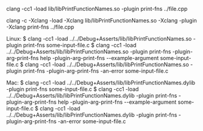 
clang -cc1 -load lib/libPrintFunctionNames.so -plugin print-fns ../file.cpp 

clang -c -Xclang -load -Xclang lib/libPrintFunctionNames.so -Xclang -plugin -Xclang print-fns ../file.cpp

Linux:
$ clang -cc1 -load ../../Debug+Asserts/lib/libPrintFunctionNames.so -plugin print-fns some-input-file.c
$ clang -cc1 -load ../../Debug+Asserts/lib/libPrintFunctionNames.so -plugin print-fns -plugin-arg-print-fns help -plugin-arg-print-fns --example-argument some-input-file.c
$ clang -cc1 -load ../../Debug+Asserts/lib/libPrintFunctionNames.so -plugin print-fns -plugin-arg-print-fns -an-error some-input-file.c

Mac:
$ clang -cc1 -load ../../Debug+Asserts/lib/libPrintFunctionNames.dylib -plugin print-fns some-input-file.c
$ clang -cc1 -load ../../Debug+Asserts/lib/libPrintFunctionNames.dylib -plugin print-fns -plugin-arg-print-fns help -plugin-arg-print-fns --example-argument some-input-file.c
$ clang -cc1 -load ../../Debug+Asserts/lib/libPrintFunctionNames.dylib -plugin print-fns -plugin-arg-print-fns -an-error some-input-file.c